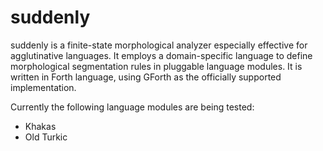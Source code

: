 suddenly
========

suddenly is a finite-state morphological analyzer especially effective for agglutinative languages. It employs a domain-specific language to define morphological segmentation rules in pluggable language modules. It is written in Forth language, using GForth as the officially supported implementation.

Currently the following language modules are being tested:

* Khakas
* Old Turkic

